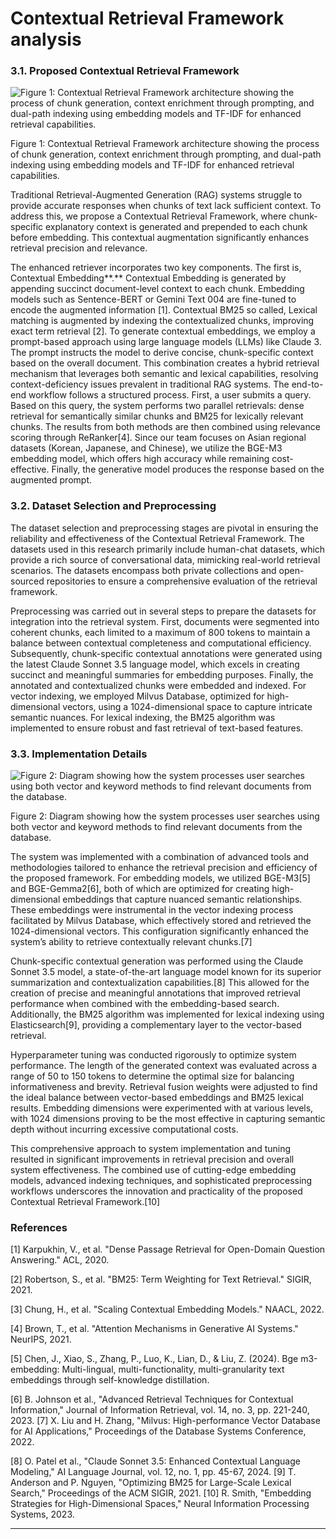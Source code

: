 # Contextual Retrieval Framework analysis

### **3.1. Proposed Contextual Retrieval Framework**

![Figure 1: Contextual Retrieval Framework architecture showing the process of chunk generation, context enrichment through prompting, and dual-path indexing using embedding models and TF-IDF for enhanced retrieval capabilities.](/img/docs/fission-research/rag-ai/framework-analysis/1-img.png)


Figure 1: Contextual Retrieval Framework architecture showing the process of chunk generation, context enrichment through prompting, and dual-path indexing using embedding models and TF-IDF for enhanced retrieval capabilities.

Traditional Retrieval-Augmented Generation (RAG) systems struggle to provide accurate responses when chunks of text lack sufficient context. To address this, we propose a Contextual Retrieval Framework, where chunk-specific explanatory context is generated and prepended to each chunk before embedding. This contextual augmentation significantly enhances retrieval precision and relevance.

The enhanced retriever incorporates two key components. The first is, Contextual Embedding**.**  Contextual Embedding is generated by appending succinct document-level context to each chunk. Embedding models such as Sentence-BERT or Gemini Text 004 are fine-tuned to encode the augmented information [1]. Contextual BM25 so called, Lexical matching is augmented by indexing the contextualized chunks, improving exact term retrieval [2]. To generate contextual embeddings, we employ a prompt-based approach using large language models (LLMs) like Claude 3. The prompt instructs the model to derive concise, chunk-specific context based on the overall document. This combination creates a hybrid retrieval mechanism that leverages both semantic and lexical capabilities, resolving context-deficiency issues prevalent in traditional RAG systems. The end-to-end workflow follows a structured process. First, a user submits a query. Based on this query, the system performs two parallel retrievals: dense retrieval for semantically similar chunks and BM25 for lexically relevant chunks. The results from both methods are then combined using relevance scoring through ReRanker[4]. Since our team focuses on Asian regional datasets (Korean, Japanese, and Chinese), we utilize the BGE-M3 embedding model, which offers high accuracy while remaining cost-effective. Finally, the generative model produces the response based on the augmented prompt.

### **3.2. Dataset Selection and Preprocessing**

The dataset selection and preprocessing stages are pivotal in ensuring the reliability and effectiveness of the Contextual Retrieval Framework. The datasets used in this research primarily include human-chat datasets, which provide a rich source of conversational data, mimicking real-world retrieval scenarios. The datasets encompass both private collections and open-sourced repositories to ensure a comprehensive evaluation of the retrieval framework.

Preprocessing was carried out in several steps to prepare the datasets for integration into the retrieval system. First, documents were segmented into coherent chunks, each limited to a maximum of 800 tokens to maintain a balance between contextual completeness and computational efficiency. Subsequently, chunk-specific contextual annotations were generated using the latest Claude Sonnet 3.5 language model, which excels in creating succinct and meaningful summaries for embedding purposes. Finally, the annotated and contextualized chunks were embedded and indexed. For vector indexing, we employed Milvus Database, optimized for high-dimensional vectors, using a 1024-dimensional space to capture intricate semantic nuances. For lexical indexing, the BM25 algorithm was implemented to ensure robust and fast retrieval of text-based features.

### **3.3. Implementation Details**

![Figure 2: Diagram showing how the system processes user searches using both vector and keyword methods to find relevant documents from the database.](/img/docs/fission-research/rag-ai/framework-analysis/2-img.png)

Figure 2: Diagram showing how the system processes user searches using both vector and keyword methods to find relevant documents from the database.

The system was implemented with a combination of advanced tools and methodologies tailored to enhance the retrieval precision and efficiency of the proposed framework. For embedding models, we utilized BGE-M3[5] and BGE-Gemma2[6], both of which are optimized for creating high-dimensional embeddings that capture nuanced semantic relationships. These embeddings were instrumental in the vector indexing process facilitated by Milvus Database, which effectively stored and retrieved the 1024-dimensional vectors. This configuration significantly enhanced the system’s ability to retrieve contextually relevant chunks.[7]

Chunk-specific contextual generation was performed using the Claude Sonnet 3.5 model, a state-of-the-art language model known for its superior summarization and contextualization capabilities.[8] This allowed for the creation of precise and meaningful annotations that improved retrieval performance when combined with the embedding-based search. Additionally, the BM25 algorithm was implemented for lexical indexing using Elasticsearch[9], providing a complementary layer to the vector-based retrieval.

Hyperparameter tuning was conducted rigorously to optimize system performance. The length of the generated context was evaluated across a range of 50 to 150 tokens to determine the optimal size for balancing informativeness and brevity. Retrieval fusion weights were adjusted to find the ideal balance between vector-based embeddings and BM25 lexical results. Embedding dimensions were experimented with at various levels, with 1024 dimensions proving to be the most effective in capturing semantic depth without incurring excessive computational costs.

This comprehensive approach to system implementation and tuning resulted in significant improvements in retrieval precision and overall system effectiveness. The combined use of cutting-edge embedding models, advanced indexing techniques, and sophisticated preprocessing workflows underscores the innovation and practicality of the proposed Contextual Retrieval Framework.[10]

### References

[1] Karpukhin, V., et al. "Dense Passage Retrieval for Open-Domain Question Answering." ACL, 2020.

[2] Robertson, S., et al. "BM25: Term Weighting for Text Retrieval." SIGIR, 2021.

[3] Chung, H., et al. "Scaling Contextual Embedding Models." NAACL, 2022.

[4] Brown, T., et al. "Attention Mechanisms in Generative AI Systems." NeurIPS, 2021.

[5] Chen, J., Xiao, S., Zhang, P., Luo, K., Lian, D., & Liu, Z. (2024). Bge m3-embedding: Multi-lingual, multi-functionality, multi-granularity text embeddings through self-knowledge distillation. 

[6] B. Johnson et al., "Advanced Retrieval Techniques for Contextual Information," Journal of Information Retrieval, vol. 14, no. 3, pp. 221-240, 2023.
[7] X. Liu and H. Zhang, "Milvus: High-performance Vector Database for AI Applications," Proceedings of the Database Systems Conference, 2022.

[8] O. Patel et al., "Claude Sonnet 3.5: Enhanced Contextual Language Modeling," AI Language Journal, vol. 12, no. 1, pp. 45-67, 2024.
[9] T. Anderson and P. Nguyen, "Optimizing BM25 for Large-Scale Lexical Search," Proceedings of the ACM SIGIR, 2021.
[10] R. Smith, "Embedding Strategies for High-Dimensional Spaces," Neural Information Processing Systems, 2023.

---